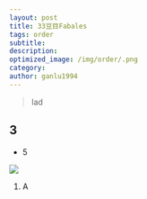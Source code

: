 ```yaml
---
layout: post
title: 33豆目Fabales
tags: order    
subtitle: 
description: 
optimized_image: /img/order/.png
category: 
author: ganlu1994  
---
```


> lad

## 3

* 5

![](/img/phylo/.png)

1. A